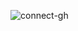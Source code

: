 ![connect-gh](https://github.com/bringyour/product/assets/531246/94570a87-5657-4c76-84b2-474da137300b)
